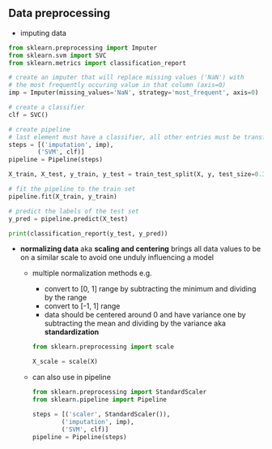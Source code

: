 ## Data preprocessing

- imputing data

```python
from sklearn.preprocessing import Imputer
from sklearn.svm import SVC
from sklearn.metrics import classification_report

# create an imputer that will replace missing values ('NaN') with
# the most frequently occuring value in that column (axis=0)
imp = Imputer(missing_values='NaN', strategy='most_frequent', axis=0)

# create a classifier
clf = SVC()

# create pipeline
# last element must have a classifier, all other entries must be transformers
steps = [('imputation', imp),
        ('SVM', clf)]
pipeline = Pipeline(steps)

X_train, X_test, y_train, y_test = train_test_split(X, y, test_size=0.3, random_state=42)

# fit the pipeline to the train set
pipeline.fit(X_train, y_train)

# predict the labels of the test set
y_pred = pipeline.predict(X_test)

print(classification_report(y_test, y_pred))
```

- **normalizing data** aka **scaling and centering** brings all data values to be on a similar scale to avoid one unduly influencing a model
    - multiple normalization methods e.g.
      - convert to [0, 1] range by subtracting the minimum and dividing by the range
      - convert to [-1, 1] range
      - data should be centered around 0 and have variance one by subtracting the mean and dividing by the variance aka **standardization**

      ```python
      from sklearn.preprocessing import scale

      X_scale = scale(X)
      ```

    - can also use in pipeline

      ```python
      from sklearn.preprocessing import StandardScaler
      from sklearn.pipeline import Pipeline

      steps = [('scaler', StandardScaler()),
              ('imputation', imp),
              ('SVM', clf)]
      pipeline = Pipeline(steps)
      ```

